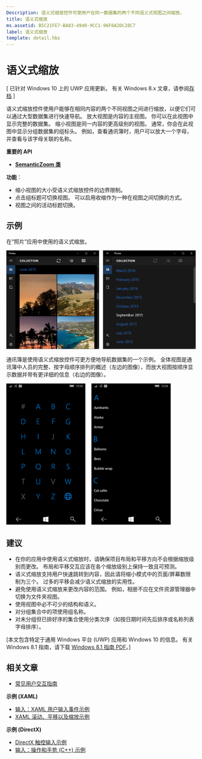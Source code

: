 ```yaml
---
Description: 语义式缩放控件可使用户在同一数据集的两个不同语义式视图之间缩放。
title: 语义式缩放
ms.assetid: B5C21FE7-BA83-4940-9CC1-96F6A2DC28C7
label: 语义式缩放
template: detail.hbs
---
```


# 语义式缩放

\[ 已针对 Windows 10 上的 UWP 应用更新。 有关 Windows 8.x 文章，请参阅[存档](http://go.microsoft.com/fwlink/p/?linkid=619132) \]

语义式缩放控件使用户能够在相同内容的两个不同视图之间进行缩放，以便它们可以通过大型数据集进行快速导航。 放大视图是内容的主视图。 你可以在此视图中显示完整的数据集。 缩小视图是同一内容的更高级别的视图。 通常，你会在此视图中显示分组数据集的组标头。 例如，查看通讯簿时，用户可以放大一个字母，并查看与该字母关联的名称。 

**重要的 API**

-   [**SemanticZoom 类**](https://msdn.microsoft.com/library/windows/apps/hh702601)

**功能**：

-   缩小视图的大小受语义式缩放控件的边界限制。
-   点击组标题可切换视图。 可以启用收缩作为一种在视图之间切换的方式。
-   视图之间的活动标题切换。

## 示例

在“照片”应用中使用的语义式缩放。

![在“照片”应用中使用的语义式缩放](images/control-examples/semantic-zoom-photos.png)

通讯簿是使用语义式缩放控件可更方便地导航数据集的一个示例。 全体视图是通讯簿中人员的完整、按字母顺序排列的概述（左边的图像），而放大视图按顺序显示数据并带有更详细的信息（右边的图像）。

![在联系人列表中使用的语义式缩放示例](images/semanticzoom-win10.png)

## 建议

-   在你的应用中使用语义式缩放时，请确保项目布局和平移方向不会根据缩放级别而更改。 布局和平移交互应该在各个缩放级别上保持一致且可预测。
-   语义式缩放支持用户快速跳转到内容，因此请将缩小模式中的页面/屏幕数限制为三个。 过多的平移会减少语义式缩放的实用性。
-   避免使用语义式缩放来更改内容的范围。 例如，相册不应在文件资源管理器中切换为文件夹视图。
-   使用视图中必不可少的结构和语义。
-   对分组集合中的项使用组名称。
-   对未分组但已排好序的集合使用分类次序（如按日期时间先后排序或名称列表字母排序）。

\[本文包含特定于通用 Windows 平台 (UWP) 应用和 Windows 10 的信息。 有关 Windows 8.1 指南，请下载 [Windows 8.1 指南 PDF](https://go.microsoft.com/fwlink/p/?linkid=258743)。\]

## 相关文章

* [常见用户交互指南](https://dev.windows.com/design/inputs-devices)


**示例 (XAML)**
* [输入：XAML 用户输入事件示例](http://go.microsoft.com/fwlink/p/?linkid=226855)
* [XAML 滚动、平移以及缩放示例](http://go.microsoft.com/fwlink/p/?linkid=251717)

**示例 (DirectX)**
* [DirectX 触控输入示例](http://go.microsoft.com/fwlink/p/?LinkID=231627)
* [输入：操作和手势 (C++) 示例](http://go.microsoft.com/fwlink/p/?linkid=231605)
 

 






<!--HONumber=Mar16_HO1-->


